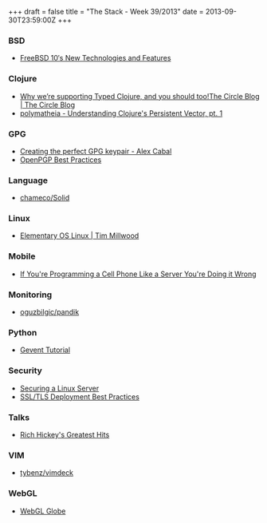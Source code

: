 +++
draft = false
title = "The Stack - Week 39/2013"
date = 2013-09-30T23:59:00Z
+++



### BSD

 - [FreeBSD 10′s New Technologies and Features][Freebsd10snewtechnologiesandfeaturesfreebsdnews]

[Freebsd10snewtechnologiesandfeaturesfreebsdnews]: http://www.freebsdnews.net/2013/09/20/freebsd-10s-new-technologies-and-features/


### Clojure

 - [Why we’re supporting Typed Clojure, and you should too!The Circle Blog | The Circle Blog][Whyweresupportingtypedclojureandyoushouldtoothecircleblogthecircleblog]
 - [polymatheia - Understanding Clojure's Persistent Vector, pt. 1][Polymatheiaunderstandingclojurespersistentvectorpt1]

[Whyweresupportingtypedclojureandyoushouldtoothecircleblogthecircleblog]: http://blog.circleci.com/supporting-typed-clojure/
[Polymatheiaunderstandingclojurespersistentvectorpt1]: http://hypirion.com/musings/understanding-persistent-vector-pt-1


### GPG

 - [Creating the perfect GPG keypair - Alex Cabal][Creatingtheperfectgpgkeypairalexcabal]
 - [OpenPGP Best Practices][Openpgpbestpractices]

[Creatingtheperfectgpgkeypairalexcabal]: https://alexcabal.com/creating-the-perfect-gpg-keypair/
[Openpgpbestpractices]: https://we.riseup.net/riseuplabs+paow/openpgp-best-practices#openpgp-key-checks


### Language

 - [chameco/Solid][Chamecosolid]

[Chamecosolid]: https://github.com/chameco/Solid


### Linux

 - [Elementary OS Linux | Tim Millwood][Elementaryoslinuxtimmillwood]

[Elementaryoslinuxtimmillwood]: http://www.timmillwood.com/elementaryos#.UjW1gPq80H0.hackernews


### Mobile

 - [If You're Programming a Cell Phone Like a Server You're Doing it Wrong][Highscalabilityhighscalabilityifyoureprogrammingacellphonelikeaserveryouredoingitwrong]

[Highscalabilityhighscalabilityifyoureprogrammingacellphonelikeaserveryouredoingitwrong]: http://highscalability.com/blog/2013/9/18/if-youre-programming-a-cell-phone-like-a-server-youre-doing.html#


### Monitoring

 - [oguzbilgic/pandik][Oguzbilgicpandik]

[Oguzbilgicpandik]: https://github.com/oguzbilgic/pandik


### Python

 - [Gevent Tutorial][Geventtutorial]

[Geventtutorial]: http://sdiehl.github.io/gevent-tutorial/


### Security

 - [Securing a Linux Server][Securingalinuxserverhackernews]
 - [SSL/TLS Deployment Best Practices][Qualysssllabsprojectsssltlsdeploymentbestpractices]

[Securingalinuxserverhackernews]: https://news.ycombinator.com/item?id=6384603
[Qualysssllabsprojectsssltlsdeploymentbestpractices]: https://www.ssllabs.com/projects/best-practices/


### Talks

 - [Rich Hickey's Greatest Hits][Richhickeysgreatesthitsthechangelog]

[Richhickeysgreatesthitsthechangelog]: http://thechangelog.com/rich-hickeys-greatest-hits/


### VIM

 - [tybenz/vimdeck][Tybenzvimdeck]

[Tybenzvimdeck]: https://github.com/tybenz/vimdeck


### WebGL

 - [WebGL Globe][Webglglobe]

[Webglglobe]: http://aasen.in/github_globe/